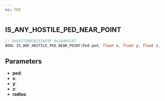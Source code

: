 ```yaml
---
ns: PED
---
```

## IS_ANY_HOSTILE_PED_NEAR_POINT

```c
// 0x68772DB2B2526F9F 0x1A464167
BOOL IS_ANY_HOSTILE_PED_NEAR_POINT(Ped ped, float x, float y, float z, float radius);
```

## Parameters
* **ped**:
* **x**:
* **y**:
* **z**:
* **radius**:
